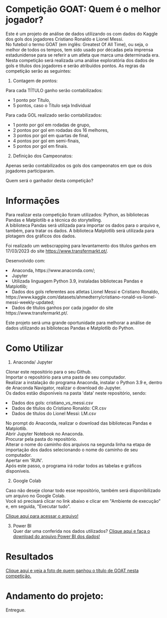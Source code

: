 # Competição GOAT: Quem é o melhor jogador?
Este é um projeto de análise de dados utilizando os com dados do Kaggle dos gols dos jogadores Cristiano Ronaldo e Lionel Messi.<br>
No futebol o termo GOAT (em inglês: Greatest Of All Time), ou seja, o melhor de todos os tempos, tem sido usado por décadas pela imprensa estadunidense para se referir a um atleta que marca uma determinada era.
Nesta competição será realizada uma análise exploratória dos dados de gols e títulos dos jogadores e serão atribuídos pontos. As regras da competição serão as seguintes:

1) Contagem de pontos:<br>

Para cada TÍTULO ganho serão contabilizados:<br>

 * 1 ponto por Título,<br>
 * 5 pontos, caso o Título seja Individual<br>
 
 
Para cada GOL realizado serão contabilizados:<br>

 * 1 ponto por gol em rodadas de grupo,<br>
 * 2 pontos por gol em rodadas dos 16 melhores,<br>
 * 3 pontos por gol em quartas de final,<br>
 * 4 pontos por gol em semi-finais,<br>
 * 5 pontos por gol em finais.<br>

2) Definição dos Campeonatos:<br>

Apenas serão contabilizados os gols dos campeonatos em que os dois jogadores participaram.<br>

Quem será o ganhador desta competição?

# Informações
Para realizar esta competição foram utilizados: Python, as bibliotecas Pandas e Matplotlib e a técnica do storytelling.<br>
A biblioteca Pandas será utilizada para importar os dados para o arquivo e, também, para tratar os dados. A biblioteca Matplotlib será utilizada para plotagem dos gráficos dos dados.

Foi realizado um webscrapping para levantamento dos títulos ganhos em 17/03/2023 do site https://www.transfermarkt.pt/.


Desenvolvido com:<br>
<li>Anaconda, https://www.anaconda.com/;</li>
<li>Jupyter</li>
<li>Utilizada linguagem Python 3.9, instaladas bibliotecas Pandas e Matplotlib;</li>
<li>Dados dos gols referentes aos atletas Lionel Messi e Cristiano Ronaldo, https://www.kaggle.com/datasets/ahmedterry/cristiano-ronald-vs-lionel-messi-weekly-updated;</li>
<li>Dados de títulos ganhos por cada jogador do site https://www.transfermarkt.pt/.</li>

Este projeto será uma grande oportunidade para melhorar a análise de dados utilizando as bibliotecas Pandas e Matplotlib do Python.


# Como Utilizar
1. Anaconda/ Jupyter<br>

Clonar este repositório para o seu Github.<br>
Importar o repositório para uma pasta de seu computador.<br>
Realizar a instalação do programa Anaconda, instalar o Python 3.9 e, dentro de Anaconda Navigator, realizar o download do Jupyter.<br>
Os dados estão disponíveis na pasta 'data' neste repositório, sendo:
    <li> Dados dos gols: cristiano_vs_messi.csv</li>
    <li> Dados de títulos do Cristiano Ronaldo: CR.csv</li>
    <li> Dados de títulos do Lionel Messi: LM.csv</li>

No prompt do Anaconda, realizar o download das bibliotecas Pandas e Matplotlib.<br>
Abrir Jupyter Notebook no Anaconda.<br>
Procurar pela pasta do repositório.<br>
Alterar o nome do caminho dos arquivos na segunda linha na etapa de importação dos dados selecionando o nome do caminho de seu computador.<br>
Apertar em 'RUN'.<br>
Após este passo, o programa irá rodar todos as tabelas e gráficos disponíveis.<br>

2) Google Colab<br>

Caso não deseje clonar todo esse repositório, também será disponibilizado um arquivo no Google Colab.<br>
Você só precisará clicar no link abaixo e clicar em "Ambiente de execução" e, em seguida, "Executar tudo".<br>

<a class="nav-link" href="https://colab.research.google.com/drive/1_GjkVmAnMNiqW_PWV-j-nzJeb_Pv0ZOb?usp=share_link" target="_blank">Clique aqui para acessar o arquivo!</a><br>


3) Power BI<br>
Quer dar uma conferida nos dados utilizados?
<a class="nav-link" href="https://github.com/liliansom/GOAT/blob/main/GOAT_PBI.pbix" target="_blank">Clique aqui e faça o download do arquivo Power BI dos dados!</a><br>


# Resultados

<a class="nav-link" href="https://github.com/liliansom/GOAT/img/MessiGOAT.jpg" target="_blank">Clique aqui e veja a foto de quem ganhou o título de GOAT nesta competição.</a><br>

# Andamento do projeto:
Entregue.<br>